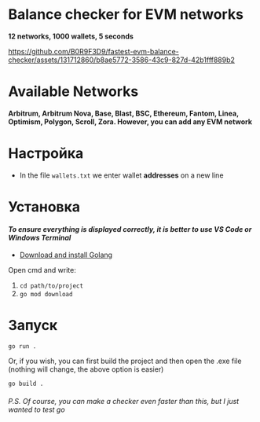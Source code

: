 # Balance checker for EVM networks
**12 networks, 1000 wallets, 5 seconds**

https://github.com/B0R9F3D9/fastest-evm-balance-checker/assets/131712860/b8ae5772-3586-43c9-827d-42b1fff889b2

# Available Networks
**Arbitrum, Arbitrum Nova, Base, Blast, BSC, Ethereum, Fantom, Linea, Optimism, Polygon, Scroll, Zora. However, you can add any EVM network**

# Настройка
* In the file `wallets.txt` we enter wallet **addresses** on a new line
  
# Установка
#### *To ensure everything is displayed correctly, it is better to use VS Code or Windows Terminal*
* [Download and install Golang](https://go.dev/dl/)

Open cmd and write:
1. `cd path/to/project` 
2. `go mod download` 

# Запуск
```
go run .
```
Or, if you wish, you can first build the project and then open the .exe file (nothing will change, the above option is easier)
```
go build .
```

###### P.S. Of course, you can make a checker even faster than this, but I just wanted to test go
